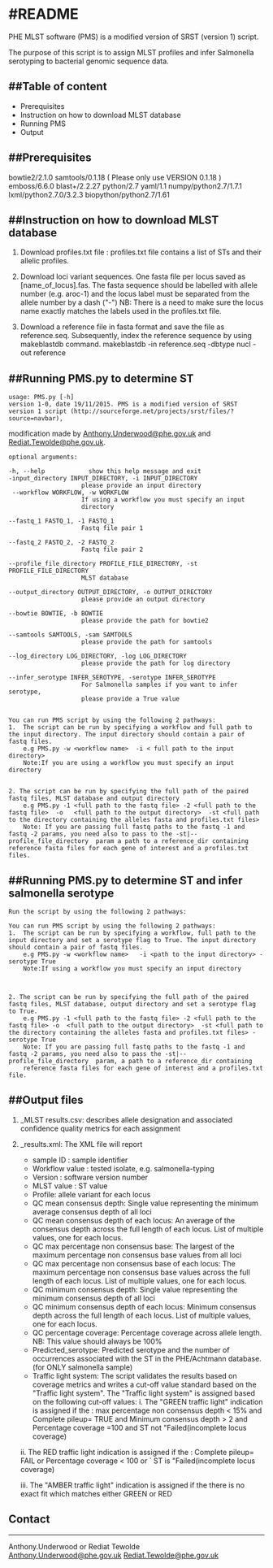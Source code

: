 #README
======
PHE MLST software (PMS) is a modified version of SRST (version 1) script.  

The purpose of this script is to assign MLST profiles and infer Salmonella serotyping to bacterial genomic sequence data.

##Table of content
----------------

  * Prerequisites
  * Instruction on how to download MLST database
  * Running PMS
  * Output


##Prerequisites
----------------

bowtie2/2.1.0
samtools/0.1.18 ( Please only use VERSION 0.1.18 )
emboss/6.6.0
blast+/2.2.27
python/2.7
yaml/1.1
numpy/python2.7/1.7.1
lxml/python2.7.0/3.2.3
biopython/python2.7/1.61


##Instruction on how to download MLST database
--------------------------------------------

1. Download profiles.txt file : profiles.txt file contains a list of STs and their allelic profiles.

2. Download loci variant sequences. One fasta file per locus saved as [name_of_locus].fas. The fasta sequence should be labelled with allele number
(e.g. aroc-1) and the locus label must be separated from the allele number by a dash ("-")
NB: There is a need to make sure the locus name exactly matches the labels used in the profiles.txt file.

3. Download a reference file in fasta format and save the file as reference.seq.  Subsequently, index
the reference sequence by using makeblastdb command. makeblastdb -in reference.seq -dbtype nucl  -out reference


##Running PMS.py to determine ST
------------------------------
	
	usage: PMS.py [-h]
	version 1-0, date 19/11/2015. PMS is a modified version of SRST version 1 script (http://sourceforge.net/projects/srst/files/?source=navbar), 
modification made by  Anthony.Underwood@phe.gov.uk and Rediat.Tewolde@phe.gov.uk.
	
	optional arguments:

   	-h, --help            show this help message and exit
  	-input_directory INPUT_DIRECTORY, -i INPUT_DIRECTORY
                        please provide an input directory
 	 --workflow WORKFLOW, -w WORKFLOW
                        If using a workflow you must specify an input
                        directory

  	--fastq_1 FASTQ_1, -1 FASTQ_1
                        Fastq file pair 1

  	--fastq_2 FASTQ_2, -2 FASTQ_2
                        Fastq file pair 2

  	--profile_file_directory PROFILE_FILE_DIRECTORY, -st PROFILE_FILE_DIRECTORY
                        MLST database

  	--output_directory OUTPUT_DIRECTORY, -o OUTPUT_DIRECTORY
                        please provide an output directory

 	--bowtie BOWTIE, -b BOWTIE
                        please provide the path for bowtie2

 	--samtools SAMTOOLS, -sam SAMTOOLS
                        please provide the path for samtools

  	--log_directory LOG_DIRECTORY, -log LOG_DIRECTORY
                        please provide the path for log directory

  	--infer_serotype INFER_SEROTYPE, -serotype INFER_SEROTYPE
                        For Salmonella samples if you want to infer serotype,
                        please provide a True value
	

	You can run PMS script by using the following 2 pathways:
	1.  The script can be run by specifying a workflow and full path to the input directory. The input directory should contain a pair of fastq files.
		e.g PMS.py -w <workflow name>  -i < full path to the input directory>
		Note:If you are using a workflow you must specify an input directory


	2. The script can be run by specifying the full path of the paired fastq files, MLST database and output directory
		e.g PMS.py -1 <full path to the fastq file> -2 <full path to the fastq file>  -o   <full path to the output directory>  -st <full path to the directory containing the alleles fasta and profiles.txt files>
		Note: If you are passing full fastq paths to the fastq -1 and fastq -2 params, you need also to pass to the -st|--profile_file_directory  param a path to a reference_dir containing 
	reference fasta files for each gene of interest and a profiles.txt files.




##Running PMS.py to determine ST and infer salmonella serotype
-------------------------------------------------------------

	
	Run the script by using the following 2 pathways:

	You can run PMS script by using the following 2 pathways:
	1.  The script can be run by specifying a workflow, full path to the input directory and set a serotype flag to True. The input directory should contain a pair of fastq files.
		e.g PMS.py -w <workflow name>   -i <path to the input directory> -serotype True
		Note:If using a workflow you must specify an input directory
		


	2. The script can be run by specifying the full path of the paired fastq files, MLST database, output directory and set a serotype flag to True.
		e.g PMS.py -1 <full path to the fastq file> -2 <full path to the fastq file> -o  <full path to the output directory>  -st <full path to the directory containing the alleles fasta and profiles.txt files> -serotype True
		Note: If you are passing full fastq paths to the fastq -1 and fastq -2 params, you need also to pass the -st|--profile_file_directory  param, a path to a reference_dir containing 
		reference fasta files for each gene of interest and a profiles.txt file.

 

##Output files
------------

1. <Sample ID>_MLST results.csv: describes allele designation and associated confidence quality metrics for each assignment

2. <sample ID>_results.xml: The XML file will report
	-	sample ID : sample identifier
	-	Workflow value :  tested isolate, e.g. salmonella-typing
	-	Version : software version number 
	-	MLST value : ST value 
	-	Profile: allele variant for each locus
	-	QC mean consensus depth: Single value representing the minimum average consensus depth of all loci
	-	QC mean consensus depth of each locus: An average of the consensus depth across the full length of each locus. List of multiple values, one for each locus.
	-	QC max percentage non consensus base: The largest of the maximum percentage non consensus base values from all loci
	-	QC max percentage non consensus base of each locus: The maximum percentage non consensus base values across the full length of each locus. List of multiple values, one for each locus.
	-	QC minimum consensus depth: Single value representing the minimum consensus depth of all loci
	-	QC minimum consensus depth of each locus: Minimum consensus depth across the full length of each locus. List of multiple values, one for each locus.
	-	QC percentage coverage: Percentage coverage across allele length. NB: This value should always be 100% 
	-	Predicted_serotype: Predicted serotype and the number of occurrences associated with the ST in the PHE/Achtmann database. (for ONLY salmonella sample)
	-	Traffic light system: The script validates the results based on coverage metrics and writes a cut-off value standard based on the "Traffic light system". 
	The "Traffic light system" is assigned based on the following cut-off values:
	i.	The "GREEN traffic light" indication is assigned if the : 
		max percentage non consensus depth  < 15%  and
		Complete pileup= TRUE and
		Minimum consensus depth > 2 and
		Percentage coverage =100  and 
		ST not "Failed(incomplete locus coverage)

	ii.	The RED traffic light indication is assigned if the : 
		Complete pileup= FAIL or
 		Percentage coverage < 100 or
`		ST  is  "Failed(incomplete locus coverage)

	iii.	The "AMBER traffic light" indication is assigned if the there is no exact fit which matches either GREEN or RED


## Contact
-----------
Anthony.Underwood or Rediat Tewolde  
Anthony.Underwood@phe.gov.uk 
Rediat.Tewolde@phe.gov.uk

